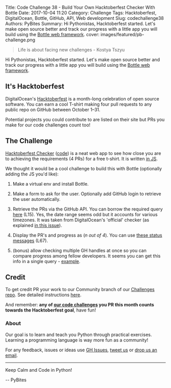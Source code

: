 Title: Code Challenge 38 - Build Your Own Hacktoberfest Checker With Bottle
Date: 2017-10-04 11:20
Category: Challenge
Tags: Hacktoberfest, DigitalOcean, Bottle, GitHub, API, Web development
Slug: codechallenge38
Authors: PyBites
Summary: Hi Pythonistas, Hacktoberfest started. Let's make open source better and track our progress with a little app you will build using the [Bottle web framework](https://bottlepy.org/docs/dev/).
cover: images/featured/pb-challenge.png

> Life is about facing new challenges - Kostya Tszyu

Hi Pythonistas, Hacktoberfest started. Let's make open source better and track our progress with a little app you will build using the [Bottle web framework](https://bottlepy.org/docs/dev/).

## It's Hacktoberfest

DigitalOcean's [Hacktoberfest](https://hacktoberfest.digitalocean.com) is a month-long celebration of open source software. You can earn a cool T-shirt making four pull requests to any public repo on GitHub between October 1–31. 

Potential projects you could contribute to are listed on their site but PRs you make for our code challenges count too!

## The Challenge

[Hacktoberfest Checker](https://hacktoberfestchecker.herokuapp.com) ([code](https://github.com/jenkoian/hacktoberfest-checker)) is a neat web app to see how close you are to achieving the requirements (4 PRs) for a free t-shirt. It is written [in JS](https://github.com/jenkoian/hacktoberfest-checker/blob/master/controllers/index.js).

We thought it would be a cool challenge to build this with Bottle (optionally adding the JS you'd like):

1. Make a virtual env and install Bottle.

2. Make a form to ask for the user. Optionally add GitHub login to retrieve the user automatically.

3. Retrieve the PRs via the GitHub API. You can borrow the required query [here](https://github.com/pybites/hacktoberfest-checker/blob/master/controllers/index.js) (L15). Yes, the date range seems odd but it accounts for various timezones. It was taken from DigitalOcean's 'official' checker (as explained [in this issue](https://github.com/jenkoian/hacktoberfest-checker/pull/104#issuecomment-333376597)).

4. Display the PR's and progress as (*n out of 4*). You can use [these status messages](https://github.com/pybites/hacktoberfest-checker/blob/master/controllers/index.js) (L67).

5. (bonus) allow checking multiple GH handles at once so you can compare progress among fellow developers. It seems you can get this info in a single query - [example](https://github.com/search?utf8=%E2%9C%93&q=is%3Apr+created%3A2017-09-30T00%3A00%3A00-12%3A00..2017-10-31T23%3A59%3A59-12%3A00+author%3Ahobojoe1848+author%3Abbelderbos).

## Credit

To get credit PR your work to our Community branch of our [Challenges repo](https://github.com/pybites/challenges). See detailed instructions [here](https://github.com/pybites/challenges/blob/master/INSTALL.md). 

And remember: __any of [our code challenges](https://pybit.es/pages/challenges.html) you PR this month counts towards the Hacktoberfest goal__, have fun!

### About 

Our goal is to learn and teach you Python through practical exercises. Learning a programming language is way more fun as a community!

For any feedback, issues or ideas use [GH Issues](https://github.com/pybites/challenges/issues), [tweet us](https://twitter.com/pybites) or [drop us an email](mailto:pybitesblog@gmail.com). 

---

Keep Calm and Code in Python!

-- PyBites
